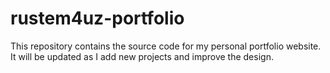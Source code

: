 # rustem4uz-portfolio
This repository contains the source code for my personal portfolio website. It will be updated as I add new projects and improve the design.
